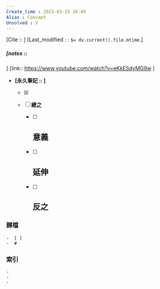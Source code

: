 ```yaml
---
Create_time : 2023-03-15 16:49
Alias : Concept
Unsolved : V
---
```

[Cite ::  ]
[Last_modified : : `$= dv.current().file.mtime`.]
##### [notes ::  

]
[link::
https://www.youtube.com/watch?v=eKkESdyMG9w
]
- **[永久筆記 :: ]**
	
	- [x]
	
	- [ ] **總之**
		
		- [ ] **意義**
			-
		
		- [ ] **延伸**
			- 
		
		- [ ] **反之**
			-
		


### 歸檔 
	-  [ ]
	-  #

### 索引
	-
	-
	-
	
